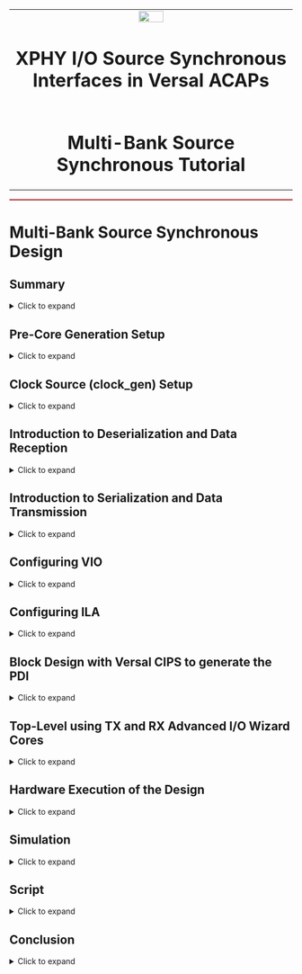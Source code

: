 <table>
 <tr>
   <td align="center"><img src="https://www.xilinx.com/content/dam/xilinx/imgs/press/media-kits/corporate/xilinx-logo.png" width="30%"/><h1>XPHY I/O Source Synchronous Interfaces in Versal ACAPs</h1>
   </td>
 </tr>
 <tr>
 <td align="center"><h1>Multi-Bank Source Synchronous Tutorial</h1>
 </td>
 </tr>
</table>

<hr style="height:2px;border-width:0;background-color:brown">

<h1>Multi-Bank Source Synchronous Design</h1>

<h2>Summary</h2>
<details>
   <summary>Click to expand</summary>

In the multi-bank configuration, a maximum of three banks are supported by the Advanced I/O Wizard (AIOW).
This design uses two banks with three XPHY NIBBLESLICEs from one XPIO bank and two XPHY NIBBLESLICEs from the
other bank that transmit and receive data. The wizard requires the banks to be adjacent to each other.
The transmit clock can be forwarded from the transmit core either via the clock forward pins or the
transmit data pins from the bank. In this tutorial, the transmit clock is forwarded via the
clock forward pins. The design uses the LVDS standard for the I/Os, and consequently, the data,
transmit/capture clock, and PLL input clock use differential I/O pin pairs.

The wizard configures clocking circuitry using the XPLL that is needed to support these
configurations. Refer to the Advanced I/O Wizard LogiCORE IP Product Guide (<a href="https://www.xilinx.com/support/documentation/ip_documentation/advanced_io_wizard/v1_0/pg320-advanced-io-wizard.pdf">PG320</a>) for more
information on the AIOW. Each bank has a transmit clock of its own that the transmitter transmits.
Similarly, the receiver receives a capture clock on each bank.

The VCK190 board provides fixed and variable clock sources for the Versal device
and other function blocks. Refer to the VCK190 Evaluation Board User Guide (<a href="https://www.xilinx.com/support/documentation/boards_and_kits/vck190/ug1366-vck190-eval-bd.pdf">UG1366</a>) to understand the
clock generation and clock sources available on the board. This tutorial design uses the
Programmable LPDDR4 SI570 Clock2 as a clock source to the clocking wizard. The clocking wizard receives the input clock from
the on-board clock generator and provides its output clock from the CLKOUT1 port to the XPLL.CLKIN port of the TX and RX cores.
CLKOUT1 is set to provide a clock of frequency 225 MHz when configuring the clocking wizard core clock_gen.

Clocking in the multi-bank source synchronous reference design is similar to the single-bank
design. Instead of one instantiation of the XPLL as in the single-bank design, this design has two
instantiations of the XPLLs, one for each bank. The TX and RX cores have two separate inputs for the
PLL input clock, which is fed to the bank<0/1>_pll_clkin ports.

<p align="center">
<img src="https://gitenterprise.xilinx.com/IPSP/Tutorials/blob/master/IO_Design/Multi_bank_source_synchronous_design/Images/Clock_Connection_for_TX_and_RX_Core.PNG" width ="750" height="500">
</p>

The reference design uses the PRBS generator and checker to exercise the I/Os. The design files
for the PRBS generator and checker are provided in the design suite. The generator and checker
are instantiated in the top-level file. The PRBS generator generates the data and feeds
the TX core, which serializes it and transmits it to the RX core via an external loopback cable/card.
This tutorial uses the FMC XM107 loopback card. The RX core feeds the data to the PRBS checker after
deserializing it. The checker flags an error if it detects any mismatch. The block diagram of the
reference design is shown in the following figure. The transmit clock is generated by feeding a
01010101 pattern to the corresponding clock forwarding pins on each bank.

<p align="center">
<img src="https://gitenterprise.xilinx.com/IPSP/Tutorials/blob/master/IO_Design/Multi_bank_source_synchronous_design/Images/Multi_Bank_Design.PNG" width ="1000" height="750">
</p>
</details>

<h2>Pre-Core Generation Setup</h2>
<details>
   <summary>Click to expand</summary>

The following steps describe how to configure and set up the project before building the TX and
RX cores using the AIOW.

1. Clone the tutorial to get all the source files.

2. Create a separate directory named Versal_ssync_rxtx_intrfce_mb to build the new project.
3. Launch the Vivado tools 2020.2 or later from the newly created directory.
4. Under Quick Start, select **Create Project**.
5. Click **Next** for the prompt to Create a New Vivado Project and use
Versal_ssync_rxtx_intrfce_mb for the name of the project. Deselect **Create a project
subdirectory**.
6. Click **Next**. For Project Type, select **RTL project**. *Deselect* **Do not specify sources at this time**.
7. Add the source files from the Design folder under the
Multi_bank_source_synchronous_design folder.
8. Add the files toplevel_mb.sv, Prbs_Any.vhd, and Prbs_RxTx.vhd.
Make sure the library is set to xil_defaultlib, and the files are used for synthesis and simulation by setting it under the HDL Source For column.
9. Similarly, add the file toplevel_testbench_mb.sv and toplevel_sim_mb.sv from the Simulation folder under
the Multi_bank_source_synchronous_design folder. Make sure the Library is set to
xil_defaultlib and the file is used only for simulation by setting it under the HDL Sources For column.
10. Select **Scan and add RTL include files into project** and **Copy sources into project**. Set the Target Language to **Verilog** and the Simulator Language to **Mixed**.
11. Click **Next** to proceed to adding the constraint files.
12. Add the file toplevel_mb.xdc from the Constraints folder under the
multi_bank_source_synchronous_design folder. Select **Copy constraints files into project**.
13. Click **Next** to select the part for the project. Select part xcvc1902-vsva2197-2MP-e-S for the reference designs and click **Next**.
14. On the summary page for the project, make sure all the details match the settings and then click **Finish**.
15. The Vivado tools should create a project and display the hierarchy of the files under the Sources folder.

</details>

<h2>Clock Source (clock_gen) Setup</h2>
<details>
   <summary>Click to expand</summary>

The VCK190 board has an I2C programmable SI570 low-jitter 3.3V LVDS differential oscillator (U3) connected to the GC inputs of U1 LPDDR4_2
interface bank 705. The LPDDR4_CLK2_P and LPDDR4_CLK2_N series capacitor coupled clock signals are connected to XCVC1902 ACAP U1 pins AW27 and AY27, respectively. At power-up, this clock defaults to an output frequency of 200.000 MHz. User applications or the System Controller can change the output frequency within the range of 10 MHz to 945 MHz through the I2C bus interface. Power cycling the VCK190 board reverts this user clock to the default frequency of 200.000 MHz. This design uses the onboard oscillator to provide PLL clock inputs to the Clocking Wizard. This core generated using the clocking wizard in turn provides its output clock (set to 225 MHz) on port CLKOUT1 to the Advanced I/O Wizard TX (Bank 706) and Advanced I/O Wizard RX (Bank 707) cores. The bank0_pll_clkin and bank1_pll_clkin ports of these TX and RX cores is driven by this CLKOUT1, which acts as the PLL input clocks to these cores.

Follow the steps below to generate the core that will provide the PLL input clock to the TX and RX cores. See the figures in this section for reference:

1. To start generating this core, open the IP catalog and search for Clocking Wizard. Double-click **Clocking Wizard** from the catalog to open the Customize IP window.

2. For Component Name, enter clock_gen, which is used in the reference design.

  **Note**: The component name should match the module name used in the top-level design.

3. Under the Clocking Features Tab, for the clocking primitive select **MMCM**.

4. On the same tab, set the input clock information as shown in the figure:

   a. Input Clock: Primary

   b. Port Name: clk in1

   c. Input Frequency(MHz): 200

   d. PLL Input Clock Frequency: 200 (This is important because the on-board clock defaults to 200MHz,)

   e. Source: Differential clock capable pin

<p align="center">
<img src="https://gitenterprise.xilinx.com/IPSP/Tutorials/blob/master/IO_Design/Multi_bank_source_synchronous_design/Images/clock_gen_config_1.PNG" width ="750" height="500">
</p>

5. In the Output Clocks tab, set the following:

   a. Output Clock: clk_out1

   b. Port Name: clk_out1

   c. Output Freq (MHz) Requested: 225

   d. Phase (Degrees) Requested: 0.000

   e. Duty Cycle (%) Requested: 50.000

   f. Drives: BUFG

   g. Clock Grouping: Auto

<p align="center">
<img src="https://gitenterprise.xilinx.com/IPSP/Tutorials/blob/master/IO_Design/Multi_bank_source_synchronous_design/Images/clock_gen_config_2.PNG" width ="750" height="500">
</p>    

6. In the MMCM Settings Tab, set the following:

   a. Check the Allow Override Mode box

   b. Bandwidth: Low.

   c. CLKFBOUT_MULT: 18.

   d. CLKFBOUT_PHASE: 0.

   e. COMPENSATION: AUTO

   f. DIVCLK_DIVIDE: 1

   g. CLKOUTFB_PHASE_CTRL: None

   h. In the second table, set Divide: 16

   i. Duty Cycle: 0.500

   j. Phase: 0.000

   Refer to the Versal ACAP Clocking Resources Architectural Manual (<a href="https://www.xilinx.com/support/documentation/architecture-manuals/am003-versal-clocking-resources.pdf">AM003</a>) to understand how Fvco and Fclkout is calculated.
   Also, refer to the Versal AI Core Series Data Sheet (<a href="https://www.xilinx.com/support/documentation/data_sheets/ds957-versal-ai-core.pdf">DS957</a>) to follow the limits for Fvco.

   Fvco = Fclkin × M/D

   Fclkout = Fclkin × M/(D*O)

   Where M is CLKFBOUT_MULT, D is DIVCLK_DIVIDE, and O is Divide from the values set previously. In this tutorial design, Fclkin = 200 MHz.
   Thus, Fvco = 3600 MHz and Fclkout =   225 MHz.

<p align="center">
<img src="https://gitenterprise.xilinx.com/IPSP/Tutorials/blob/master/IO_Design/Multi_bank_source_synchronous_design/Images/clock_gen_config_3.PNG" height="500">
</p>    

7. The summary tab should look as shown in the following figure.

<p align="center">
<img src="https://gitenterprise.xilinx.com/IPSP/Tutorials/blob/master/IO_Design/Multi_bank_source_synchronous_design/Images/clock_gen_config_4.PNG" height="500">
</p>    

8. Click **OK** after reviewing the settings. The IP is now customized and the Generate the Output Products prompt appears. Set the
Synthesis Option to **Out of context per IP** and then click **Generate** to launch the design run for the newly generated core.
</details>

<h2>Introduction to Deserialization and Data Reception</h2>
<details>
   <summary>Click to expand</summary>

<h3>Data Reception</h3>

In this source synchronous design, the capture clock is the same as the transmit clock, which is
looped back externally via a loopback card on the board from the TX to the RX core. The transmit
clock is forwarded with the data by the TX core. The clock-to-data relation in this design is edge
aligned and is shown in the following figure. The XPLL in the RX core needs a PLL input clock apart
from the capture clock received with the data. This PLL input clock acts as the input to the XPLL
(CLKIN port of the XPLL). Because this is a multi-bank design (two banks), the wizard instantiates two
instances of the XPLLs, one for each bank. Consequently, the PLL input clock is received on the
bank<0/1>_pll_clkin ports of the RX core instantiated by the wizard. CLKOUT1 of clock_gen is used to
provide this input PLL clock. This clock received on the bank<0/1>_pll_clkin ports is fed to the XPLL
instantiations in the design.

The capture clock should be received on the package pin pair assigned in the constraints file. It should be received on NIBBLESLICE[0] because it is the only NIBBLESLICE that has clock forwarding abilities. Refer to the "Inter-nibble and Inter-byte Clocking
Within an XPIO Bank" figure in the Versal ACAP SelectIO Resources Architecture Manual (<a href="https://www.xilinx.com/support/documentation/architecture-manuals/am010-versal-selectio.pdf">AM010</a>).

The data received at the RX core interface is transmitted to the programmable logic via the PHY and the bank instances, where it gets checked by the PRBS checker.

<p align="center">
<img src="https://gitenterprise.xilinx.com/IPSP/Tutorials/blob/master/IO_Design/Multi_bank_source_synchronous_design/Images/Edge%20DDR.PNG" width ="1000" height="250">
</p>

<h3>Configure and Generate an RX Advanced I/O Wizard Core</h3>
<h4>Generating an RX Core</h4>

After following the previous steps to generate the top-level design and the clock source core,
the next step is to generate TX and RX cores for operation. Follow these steps to generate the
RX core using the AIOW. See the figures in this section for reference.

1. To start generating a core for the RX, open the IP catalog and search for Advanced I/O Wizard.
Double-click **Advanced I/O Wizard** from the catalog to open the Customize IP window.

2. For Component Name, enter Rx_2bank_ssync_intrfce, which is used in the reference design.

  **Note**: The component name should match the module name used in the top-level design.

3. In the Basic Tab, set Application to **SOURCE SYNCHRONOUS** from the drop-down list.
Set Bus Direction to **RX ONLY**.

4. On the same tab, set the following:

    a. Interface Speed: 1800 Mb/s

    b. PLL Clock Source: Fabric(Driven by BUFG)

    c. PLL Input Clock Frequency: 225

    d. Clock Data Relation: Edge DDR

    e. RX Serialization Factor: 8

    f. Select **Include PLL in Core**

    g. The remaining options can be set to the default.

<p align="center">
<img src="https://gitenterprise.xilinx.com/IPSP/Tutorials/blob/master/IO_Design/Multi_bank_source_synchronous_design/Images/RX_AIOW_Config_1.PNG" width ="750" height="500">
</p>

5. In the Advanced tab, set the following:

    a. Select **REDUCE CONTROL SIGNALS** and **Enable BLI logic**.
       When BLI logic is enabled, the BLI registers between fabric and XPHY can be used to help with timing closure.

    b. Differential I/O Std: LVDS15.

    c. Number of Banks: 2 (because this is a multi-bank design).

<p align="center">
<img src="https://gitenterprise.xilinx.com/IPSP/Tutorials/blob/master/IO_Design/Multi_bank_source_synchronous_design/Images/RX_AIOW_Config_2.PNG" width ="750" height="500">
</p>

6. In the Pin Configuration tab, make two entries in the table. One entry is for the data and strobe for bank0. The other entry is for the data and strobe for bank1.

  * Data and Strobe Setting #1
    - Pin Direction = RX
    - I/O Type = Differential
    - Signal Type = Data
    - Strobe I/O Type = Differential
    - Strobe Name = strobe_b0
    - Signal Name = Rx_data_b0
    - Number of Data Channels = 4

  * Data and Strobe Setting #2
    - Pin Direction = RX    
    - I/O Type = Differential
    - Signal Type = Data
    - Strobe I/O Type = Differential
    - Strobe Name = strobe_b1
    - Signal Name = Rx_data_b1
    - Number of Data Channels = 2

<p align="center">
<img src="https://gitenterprise.xilinx.com/IPSP/Tutorials/blob/master/IO_Design/Multi_bank_source_synchronous_design/Images/RX_AIOW_Config_3.PNG" height="500">
</p>    

7. Check the Summary tab. It should show 12 RX pins enabled and 4 strobe
pins enabled.

<p align="center">
<img src="https://gitenterprise.xilinx.com/IPSP/Tutorials/blob/master/IO_Design/Multi_bank_source_synchronous_design/Images/RX_AIOW_Config_4.PNG" height="500">
</p>    

8. Click **OK** after reviewing the settings. The IP is now customized, and the Generate the Output Products prompt appears. Set the Synthesis Option to **Out of context per IP** and click **Generate** to launch the design run for the newly generated RX core. The default placement might look different, but this does not matter because the default placement is adjusted later based on the pin locations in the constraints file.

<h3>Receiver Design Considerations</h3>

This RX core is set up to work for a data rate of 1800 Mb/s. Also, the core is configured for LVDS15 in the reference design. This multi-bank design is configured for an edge-aligned DDR system. An XPIO bank has 54 pins. The design uses ten pins for bank 0 instance in the form of eight pins for data and two pins for capture clock (four pairs for data and one pair for capture clock). The other instance of the bank uses six pins in the form of four pins for data and two pins for capture clock (two pairs for data and one pair for capture clock).
The wizard allocates one XPLL per bank. The design constrains the ports for the receive interfaces, and the wizard takes care of the placement.
</details>

<h2>Introduction to Serialization and Data Transmission</h2>
<details>
   <summary>Click to expand</summary>

<h3>Data Transmission</h3>

In the reference design, the TX core sends out the strobe or the transmit clock along with the data. The data in this design is generated using the PRBS generator. The strobe is generated by feeding the pattern 01010101 to the NIBBLESLICEs forwarding the strobe. The data generated by the PRBS generator is fed into the TX core from the programmable logic, which follows the TX datapath through a serializer and output delay. The serializer supports 8:1, 4:1, and 2:1 serialization. This design uses 8:1 serialization. The data is transmitted through the TX data pins of the core. To understand the data flow operation inside the TX core, refer to the Versal ACAP SelectIO Resources Architecture Manual (<a href="https://www.xilinx.com/support/documentation/architecture-manuals/am010-versal-selectio.pdf">AM010</a>).

The TX core needs a PLL input clock that acts as the input to the XPLL (CLKIN port of the XPLL). The PLL input clock from the CLKOUT1 port of the clock_gen core is received on the bank0_pll_clkin and bank1_pll_clkin ports of the TX core, which is passed to the XPLLs instantiated in the core for both the banks. The transmit clock can be forwarded either through the data pins or clock forwarding pins on the TX core. The transmit clock should be transmitted on NIBBLESLICE[0] for it to be forwarded to the RX core. This design uses the clock forwarding pins to forward the transmit clock. A clock pattern of 01010101 is fed to the clock forwarding pins. This results in the same output clock.

<h3>Configure and Generate a TX Advanced I/O Wizard Core</h3>
<h4>Generating a TX Core</h4>

Follow these steps to generate the TX core using the AIOW. See the figures in this section for reference.

1. To start generating a core for the TX, open the IP catalog and search for Advanced I/O Wizard. Double-click **Advanced I/O Wizard** to open the Customize IP window for the wizard.

2. For Component Name, enter Tx_2bank_ssync_intrfce, which is used in the reference design.

  **Note**: The component name should match the module name used in the top-level design.

3. In the Basic Tab, set Application to **SOURCE SYNCHRONOUS** from the drop-down list, and set Bus Direction to **TX ONLY**.

4. On the same tab, set the following:

   a. Interface Speed: 1800 Mb/s.

   b. PLL Clock Source: Fabric (Driven by BUFG).

   c. PLL Input Clock Frequency: 225.

   d. Forwarded Clock Phase to 0.

   e. Clock Data Relation: Edge DDR.

   f. TX Serialization Factor: 8

   g. Select **Include PLL in Core**.

   h. The remaining options can be set to the default.

<p align="center">
<img src="https://gitenterprise.xilinx.com/IPSP/Tutorials/blob/master/IO_Design/Multi_bank_source_synchronous_design/Images/TX_AIOW_Config_1.PNG" width ="750" height="500">
</p>

5. In the Advanced tab, set the following:

   a. Select **REDUCE CONTROL SIGNALS** and **Enable BLI logic**.
When BLI logic is enabled, the BLI registers between fabric and XPHY can be used to help with timing closure.

   b. Differential I/O Std: LVDS15

   c. Number of Banks: 2 (because this is a multi-bank design).

<p align="center">
<img src="https://gitenterprise.xilinx.com/IPSP/Tutorials/blob/master/IO_Design/Multi_bank_source_synchronous_design/Images/TX_AIOW_Config_2.PNG" width ="750" height="500">
</p>

6. In the Pin Configuration tab, add four entries in the table. There are two entries per bank. The data and the clock forwarding pins are entered separately in the table for each bank. Tx_data_b0 and Clk_fwd_b0
list the pin configuration for the first bank instance, and similarly, Tx_data_b1 and Clk_fwd_b1 list the pin configuration for the second bank instance.

  * Data Setting #1
     - Pin Direction = TX
     - I/O Type = Differential
     - Signal Type = Data
     - Signal Name = Tx_data_b0
     - Number of Data Channels = 4

  * Data Setting #2
     - Pin Direction = TX
     - I/O Type = Differential
     - Signal Type = Clk Fwd
     - Signal Name = Clk_fwd_b0
     - Number of Data Channels = 1

  * Data Setting #3
     - Pin Direction = TX
     - I/O Type = Differential
     - Signal Type = Data
     - Signal Name = Tx_data_b1
     - Number of Data Channels = 2

  * Data Setting #4
     - Pin Direction = TX
     - I/O Type = Differential
     - Signal Type = Clk Fwd
     - Signal Name = Clk_fwd_b1
     - Number of Data Channels = 1

<p align="center">
<img src="https://gitenterprise.xilinx.com/IPSP/Tutorials/blob/master/IO_Design/Multi_bank_source_synchronous_design/Images/TX_AIOW_Config_3.PNG" height="500">
</p>

7. Check the Summary tab. It should show 16 TX pins enabled: four pairs of data pins with one pair of clock forwarding pins for bank instance 0 and two pairs of data pins with one pair of clock forwarding pins for
bank instance 1.

<p align="center">
<img src="https://gitenterprise.xilinx.com/IPSP/Tutorials/blob/master/IO_Design/Multi_bank_source_synchronous_design/Images/TX_AIOW_Config_4.PNG" height="500">
</p>    

8. Click **OK** after reviewing the settings. The IP is now customized and the Generate the Output Products prompt appears. Set the Synthesis Option to **Out of context per IP** and click **Generate** to launch the design run for the newly generated TX core. The default placement might look different, but this does not matter because the default placement is adjusted later based on the pin locations in the constraints file.

<h3>Transmitter Design Considerations</h3>

This TX core is set up for a data rate of 1800 Mb/s. Also, the core is configured and tested for LVDS15 in this reference design. This design uses the clock from the CLKOUT1 port of the clock_gen core to feed the XPLLs of the TX core. This PLL input clock (CLKOUT1 from clock_gen)
is driven through the BUFG and then passed to the XPLLs in the TX core through a bank<0/1>_pll_clkin port within each bank. An XPIO bank has 54 pins, and the design uses 16 pins in the form of six pairs of
data pins and one pair of strobe pins for each of the two bank instances. The design constrains the ports for the transmit interfaces, and the wizard takes care of the placement.
</details>

<h2>Configuring VIO</h2>
<details>
   <summary>Click to expand</summary>

Virtual Input/Output with AXIS Interface (VIO) is a customizable core that can monitor and drive internal FPGA signals in real time. This design uses VIO in order to drive control signals such as resets.
Follow the steps below to add and configure VIO:

1. To start generating a VIO core, open the IP catalog and search for VIO. Double-click on the IP from the catalog to open the Customize IP window.

2. For Component Name, enter vio_0, which is used in the reference design.

  **Note**: The component name should match the module name used in the top-level design.

3. Set Input Probe Count to **15** and Output Probe Count to **12**.

<p align="center">
<img src="https://gitenterprise.xilinx.com/IPSP/Tutorials/blob/master/IO_Design/Multi_bank_source_synchronous_design/Images/VIO_Config_1.PNG" height="500">
</p>

4. Click **OK** after reviewing the settings. The IP is now customized and the Generate the Output Products prompt appears. Set the Synthesis Option to **Out of context per IP** and click **Generate** to launch the design run for the newly generated VIO core.
</details>

<h2>Configuring ILA</h2>
<details>
   <summary>Click to expand</summary>

Integrated Logic Analyzer with AXIS Interface (ILA) is a customizable logic analyzer core that can be used to monitor the internal signals of a design. This design uses ILA in order to monitor internal signals of the design such as ready, pll_locked, and error signals.
Follow the steps below to add and configure ILA:

1. To start generating an ILA core, open the IP catalog and search for ILA. Double-click on the IP from the catalog to open the Customize IP window.

2. For Component Name, enter ila_0, which is used in the reference design.

  **Note**: The component name should match the module name used in the top-level design.

3. Set Number of Probes to **19**.

<p align="center">
<img src="https://gitenterprise.xilinx.com/IPSP/Tutorials/blob/master/IO_Design/Multi_bank_source_synchronous_design/Images/ILA_Config_1.PNG" height="500">
</p>

4. Change the width of probe ports probe11 through probe18 to **8**. The rest of the ports should have width **1**.

<p align="center">
<img src="https://gitenterprise.xilinx.com/IPSP/Tutorials/blob/master/IO_Design/Multi_bank_source_synchronous_design/Images/ILA_Config_2.PNG" height="500">
</p>

<p align="center">
<img src="https://gitenterprise.xilinx.com/IPSP/Tutorials/blob/master/IO_Design/Multi_bank_source_synchronous_design/Images/ILA_Config_3.PNG" height="500">
</p>

5. Click **OK** after reviewing the settings. The IP is now customized and the Generate the Output Products prompt appears. Set the Synthesis Option to **Out of context per IP** and then click **Generate** to launch the design run for the newly generated ILA core.
</details>

<h2>Block Design with Versal CIPS to generate the PDI</h2>
<details>
   <summary>Click to expand</summary>

In order to generate the PDI for a Versal device, the design needs to be built with the Control, Interfaces, and Processing Systems (CIPS) IP.
The CIPS IP is the software interface around the Versal processing system. The Versal family consists of a system-on-chip (SoC) style integrated processing system (PS) and a programmable logic (PL) unit, NoC, and AI Engine providing an extensible and flexible SoC solution on a single die. In the Versal ACAP SOC architecture, the ILA and VIO IPs  require a debug hub IP in order to function. This debug hub IP must in turn be connected to the CIPS processor. A few additional blocks provide necessary clocking, reset, and NOC connectivity
required for the debug IP to operate correctly.

Follow the steps below to create the Block Design:

1. Under Flow Navigator, click on **Create Block Design**. Name it design_1.

2. Press the '+' button to add IP. Search for CIPS in the search box and press **ENTER**.
Double click the CIPS IP to customize the IP.
* Under Configuration Options, navigate to **PS-PMC > Clock Configuration**. Go to **Output Clocks > PMC Domain Clocks > PL Fabric Clocks** and select **PL0_REF_CLK** as shown in the figure.

<p align="center">
<img src="https://gitenterprise.xilinx.com/IPSP/Tutorials/blob/master/IO_Design/Multi_bank_source_synchronous_design/Images/CIPS_Config_1.PNG" height="500">
</p>

  * Under Configuration Options, navigate to **PS-PMC > PL-PS Interfaces**. Set Number of PL Resets to **1** as shown in the figure.

<p align="center">
<img src="https://gitenterprise.xilinx.com/IPSP/Tutorials/blob/master/IO_Design/Multi_bank_source_synchronous_design/Images/CIPS_Config_2.PNG" height="500">
</p>

  * Under Configuration Options, navigate to **PS-PMC > NoC**. Under Non Coherent Interfaces, set PMC to **NoC**.

<p align="center">
<img src="https://gitenterprise.xilinx.com/IPSP/Tutorials/blob/master/IO_Design/Multi_bank_source_synchronous_design/Images/CIPS_Config_3.PNG" height="500">
</p>

  * Click **OK**.

3. Press the '+' button to add IP. Search for Clocking Wizard in the search box and press ENTER.

4. Press the '+' button to add IP. Search for Processor System Reset in the search box and press ENTER.

5. Press the '+' button to add IP. Search for AXI NoC in the search box and press ENTER. Double click the AXI NoC IP to customize the IP.

  * On the General tab, set Number of AXI Clocks to 2.

<p align="center">
<img src="https://gitenterprise.xilinx.com/IPSP/Tutorials/blob/master/IO_Design/Multi_bank_source_synchronous_design/Images/NoC_Config_1.PNG" height="500">
</p>

  * Under **Inputs > AXI Inputs**, make the changes as shown in the following figure.

<p align="center">
<img src="https://gitenterprise.xilinx.com/IPSP/Tutorials/blob/master/IO_Design/Multi_bank_source_synchronous_design/Images/NoC_Config_2.PNG" height="500">
</p>

  * Under **Outputs > AXI Outputs**, make the changes as shown in the following figure.

<p align="center">
<img src="https://gitenterprise.xilinx.com/IPSP/Tutorials/blob/master/IO_Design/Multi_bank_source_synchronous_design/Images/NoC_Config_3.PNG" height="500">
</p>

  * Click **OK**.

6. Press the '+' button to add IP. Search for AXI4 Debug Hub in the search box and press ENTER.

7. Make the connections manually by connecting the ports as shown in the figure. To connect the
ports drag the pencil marker from the source port to the destination port.

<p align="center">
<img src="https://gitenterprise.xilinx.com/IPSP/Tutorials/blob/master/IO_Design/Multi_bank_source_synchronous_design/Images/BD_Config_1.PNG" height="500">
</p>

8. Click on **Validate Design** under the Tools option on the top bar.

9. In the Address Editor tab, right click the object and select **Assign**.

<p align="center">
<img src="https://gitenterprise.xilinx.com/IPSP/Tutorials/blob/master/IO_Design/Multi_bank_source_synchronous_design/Images/BD_Config_2.PNG" height="500">
</p>

10. Save the Block Design and close it. Right click the block design "design_1" under Sources and select **Generate Output
Products**. Select **Out of context per Block Design** when prompted to select the Synthesis Option.
</details>

<h2>Top-Level using TX and RX Advanced I/O Wizard Cores</h2>
<details>
   <summary>Click to expand</summary>

The top-level design file (toplevel_mb.sv) includes the toplevel_mb module. This module
helps connect the interfaces such as clocks, debug ports, and I/O ports with the appropriate
sources. The top-level design houses the instantiation of both the RX and the TX cores. To test
the design, the PRBS patterns from the custom PRBS generator provided in the design suite can
be used to generate and check the received data.

The PRBS generator generates the 8-bit data for each pair and feeds it to the TX core, which in
turn transmits it through the TX pins. The PRBS generator also houses an error injecting
mechanism. The data is received on the I/O ports of the RX core through external loopback. The
RX core forwards the deserialized data through the PHY to the programmable logic. This
deserialized data is then fed into the PRBS checker to check for any failures.

The top-level design files include two constraints files. The toplevel_mb.xdc file is used to
create clocks for the design and assign a location to all the I/O ports in the design.
The reference design constrains the design to optimally support high data rates. The toplevel_mb.xdc
file is used to assign locations or pins to all the I/O ports in the design, and set
attributes if needed. The user must constrain the TX and RX ports. The Vivado tools can assign the XPHY
nibbles to the XPHY sites. The Advanced I/O Planner should be used to help with pin assignments (see Advanced
I/O Wizard LogiCORE IP Product Guide (<a href="https://www.xilinx.com/support/documentation/ip_documentation/advanced_io_wizard/v1_0/pg320-advanced-io-wizard.pdf">PG320</a>)) when using the AIOW. This tutorial uses prebuilt hardware in the form of the external loopback card. Thus, the I/O locations are provided in the XDC file.
</details>

<h2>Hardware Execution of the Design</h2>
<details>
   <summary>Click to expand</summary>

This design uses the FMC XM107 Loopback Card. This card provides hard-wired loopback connections.
Thirty-four sets of differential pair nets LA[00:16]_P/N are looped one-to-one to LA[17:33]_P/N.
These loops are direct-connect. Refer to the FMC XM107 Loopback Card User Guide (<a href="https://www.xilinx.com/support/documentation/boards_and_kits/ug539.pdf">UG539</a>). Following is the table from the FMC XM107 Loopback Card User Guide which highlights the loopback connections on the card. The XM107 loopback card goes on connector J51 on the VCK190 platform for this design.

<p align="center">
<img src="https://gitenterprise.xilinx.com/IPSP/Tutorials/blob/master/IO_Design/Multi_bank_source_synchronous_design/Images/XM107_Loopback_1.PNG" height="500">
</p>

<p align="center">
<img src="https://gitenterprise.xilinx.com/IPSP/Tutorials/blob/master/IO_Design/Multi_bank_source_synchronous_design/Images/XM107_Loopback_2.PNG" height="500">
</p>

This design has been tested with a xcvc1902-vsva2197-2MP-e-S Versal device. In the reference design, bank 706 and bank 707 are interchangeably used as TX and RX cores to transmit and receive data.
Bank instance 0 for the TX is on bank 706 while bank instance 0 for the RX is on bank 707. Similarly, bank instance 1 for the TX is on bank 707 while bank instance 1 for the RX is on bank 706.
Refer to the VCK190 schematics (<a href="https://www.xilinx.com/member/forms/download/design-license.html?cid=1b472a7f-089f-495e-97cb-68bcb4cceec8&filename=vck190-schematic-xtp610.zip">XTP610</a>). The pin assignments mentioned in the
constraints file (toplevel_mb.xdc) take care of these available loopback connections. The transmit clock for bank instance 0 is sent on BD23 and BD24, which loops back as the capture clock on BB16 and BC16.
The transmit clock for bank instance 1 is sent on BE17 and BD17 which loops back as the capture clock on BC23 and BD22.

At this point all the files are added to the project, and both the RX and TX cores are generated.
The design is ready to be synthesized and implemented. After the design has been implemented without any errors, build the device image to generate a PDI to run on the hardware.

Before programming the PDI, make sure the power rail VADJ_FMC shows a reading of 1.5V. This ensures that the FMC card is operational. DS26 is the status LED on the board for VADJ_FMC.
If VADJ_FMC is not set to the correct value, or the DS26 status LED is not green, follow the workaround below.
Download the VCK190 Software Install and Board Setup Tutorial (<a href="https://www.xilinx.com/products/boards-and-kits/vck190.html#documentation">XTP619</a>) and VCK190 Board Interface Test (BIT) Tutorial (<a href="https://www.xilinx.com/products/boards-and-kits/vck190.html#documentation">XTP613</a>). Install the UART drivers by following the "UART Driver Install" section in the VCK190 Software Install and Board Setup Tutorial (<a href="https://www.xilinx.com/products/boards-and-kits/vck190.html#documentation">XTP619</a>).
Make sure to follow the appropriate steps under "Hardware Setup." The baud rate needs to be set to 115200, otherwise, the COM port displays all garbled characters.
Follow the steps under "Terminal Setup." This tutorial was tested using the USB-C cable (JTAG Boot mode).
Make sure this cable is the only one connected to the desktop being used. After the system controller firmware boots up on the appropriate COM port, use the command:
<b>nohup /usr/bin/boardframework.sh</b>.

<p align="center">
<img src="https://gitenterprise.xilinx.com/IPSP/Tutorials/blob/master/IO_Design/Multi_bank_source_synchronous_design/Images/boardframework_script.PNG" height="500">
</p>

After the COM port displays DONE, close the COM Port. At this time all the COM Ports should be closed.
Follow the steps under "VCK190 Board Interface Test Setup." Navigate to the directory which has the executable BoardUI.exe.

Launch BoardUI.exe and click **OK**.

<p align="center">
<img src="https://gitenterprise.xilinx.com/IPSP/Tutorials/blob/master/IO_Design/Multi_bank_source_synchronous_design/Images/Board_Information.PNG" height="500">
</p>

Click on **Layout** and deselect Hide Right Pane, then click on the **System Controller** tab in the bottom section.

<p align="center">
<img src="https://gitenterprise.xilinx.com/IPSP/Tutorials/blob/master/IO_Design/Multi_bank_source_synchronous_design/Images/Hide_Right_pane.PNG" height="500">
</p>

Click on **FMC** and under Set VADJ and Current, enter **1.5** in the box beside Set VADJ as shown in the following figure. Click on the **Set VADJ** button.

<p align="center">
<img src="https://gitenterprise.xilinx.com/IPSP/Tutorials/blob/master/IO_Design/Multi_bank_source_synchronous_design/Images/Set_FMC_Voltage.PNG" height="500">
</p>

If there are no errors, click on **Get VADJ**. It should display 1.5V.

<p align="center">
<img src="https://gitenterprise.xilinx.com/IPSP/Tutorials/blob/master/IO_Design/Multi_bank_source_synchronous_design/Images/Get_VADJ_FMC_Voltage.PNG" height="500">
</p>

These steps should ensure that the VADJ_FMC power rail is set to the correct value. This workaround is needed each time the board is power-cycled. This workaround might not be needed in future versions of the System Controller firmware.

After VADJ_FMC is correctly set, use the Hardware Manager from the Vivado tools to program the PDI and the probes file (.ltx). Upon programming, the VIO window appears, through which you can set the necessary resets to all the cores and the error injections for PRBS Generator and Checker. The ILA window can be used to check the status signals and the data. To reset the board using the VIO output signals, follow the sequence below:

1. Set int_prbs_gen_rst_b0 to 1
2. Set int_prbs_gen_rst_b1 to 1
3. Set int_prbs_chk_rst_b0 to 1
4. Set int_prbs_chk_rst_b1 to 1
5. Set int_rx_rst to 1
6. Set int_pll_rst_pll_rx_b0 to 1
7. Set int_pll_rst_pll_rx_b1 to 1
8. Set int_tx_rst to 1
9. Set int_pll_rst_pll_tx_b0 to 1
10. Set int_pll_rst_pll_tx_b1 to 1

This should clear all the pll_locked, intf_rdy, and PRBS gen/chk signals. To set all the status signals again, release the resets by following the sequence below:

1. Set int_pll_rst_pll_tx_b0 to 0
2. Set int_pll_rst_pll_tx_b1 to 0
3. Set int_tx_rst to 0
4. Set int_pll_rst_pll_rx_b1 to 0
5. Set int_pll_rst_pll_rx_b0 to 0
6. Set int_rx_rst to 0
7. Set int_prbs_chk_rst_b1 to 0
8. Set int_prbs_chk_rst_b0 to 0
9. Set int_prbs_gen_rst_b1 to 0
10. Set int_prbs_gen_rst_b0 to 0

This should release all the resets, and the design is operational. In order to inject the error, set int_inject_err_b0 and int_inject_err_b1 to 1. This should set the error flag, int_prbs_err_all_sync,
int_prbs_err00_b0_sync, and int_prbs_err00_b1_sync.
Alternatively, use the script reset_mb.tcl on the TCL console.
</details>

<h2>Simulation</h2>
<details>
   <summary>Click to expand</summary>

The design uses the toplevel_testbench_mb.sv file to create a simple test bench. This test bench connects the TX core to the RX core via loopback<num>_b<0/1> connections (wires).
The transmit clock is transmitted on loopback9_b0 and loopback10_b0 loopback wires for instance 0, whereas for instance 1, it is transmitted on loopback5_b1 and loopback6_b1. All the other loopback connections are used to transmit and receive the data. The clock-to-data relationship is edge aligned as shown in the following figure captured from the simulation.

<p align="center">
<img src="https://gitenterprise.xilinx.com/IPSP/Tutorials/blob/master/IO_Design/Multi_bank_source_synchronous_design/Images/Edge_Alignment.png" height="500">
</p>    

The test bench provides the necessary clock and resets to the design, and triggers its operation. The PLL input clock is provided at 4.444 ns (225 MHz) to the RX and TX cores. The transmit/capture clock toggles at 900 Mb/s (1.111 ns period) as shown in the following figure. Because the system is double data rate, the interface operates at 1800 Mb/s.

<p align="center">
<img src="https://gitenterprise.xilinx.com/IPSP/Tutorials/blob/master/IO_Design/Multi_bank_source_synchronous_design/Images/1800Mbps.png" height="500">
</p>    

<h3>Simulating the Design</h3>

The design is tested with the Vivado Simulator 2020.2. This section describes how to launch the simulation. Assuming the Vivado project is already created for the design, follow these steps to
simulate the design.

1. Under Simulation Sources, right click toplevel_testbench_mb.sv and select **Set as Top**.
Then, under Simulation from the Flow Navigator click **Run Simulation**.

2. From the listed options, select **Run Behavioral Simulation**, which elaborates the design and launches the simulation. Add desired signals such as intf_rdy, pll_locked, and int_prbs_err* to the waveform.
3. The run time for the simulation is 1 ns by default. It takes about 330 μs for the intf_rdy to be asserted for the RX core, which indicates that the Built In Self Calibration process has completed and the interface is ready for operation. Only after its assertion and the next Prbs_Valid should the data be compared. Consequently, launch the simulation for a duration of more than 330 μs using the box highlighted in the following figure. Add any additional signals if need be to the waveform.

<p align="center">
<img src="https://gitenterprise.xilinx.com/IPSP/Tutorials/blob/master/IO_Design/Multi_bank_source_synchronous_design/Images/Simulation_Time.png" height="500">
</p>    

4. After the behavioral simulation is finished, check for any errors by observing error flags for the PRBS generator and checker. For example, int_prbs_err<num>_b<0/1> reports the errors for each instantiation of the PRBS generator and checker. Int_prbs_err10_b0 denotes the error flag for the PRBS module instantiated for NIBBLE[1], NIBBLESLICE[0] of bank instance 0. Although the ports are named Tx_data_n0_bs2_p_b0, this does not necessarily mean that they would map to NIBBLE[0], NIBBLESLICE[2]. Refer to the schematics to check the exact mapping of any pin in the design. Int_prbs_err_00_b<0/1> denotes the error for any NIBBLESLICEs on NIBBLE[0]. Int_prbs_err_01_b<0/1> denotes the error for any NIBBLESLICEs on NIBBLE[0] and NIBBLE[1]. Int_prbs_err_all denotes an error on any NIBBLESLICE across all the nibbles in any of the bank instances.
</details>

<h2>Script</h2>
<details>
   <summary>Click to expand</summary>

This section describes the script to build the design using Versal_ssync_rxtx_intrfce_mb.tcl. This design was built on a machine with Linux OS. If running on Windows OS, there is a restriction with regard to the longest path. The user must make sure the project directory is located close to the C:/ drive (hierarchically, the project
directory should be under the C:/ drive). Also, change the name of the directory Multi_bank_source_synchronous_design in this tutorial to a shorter name. Change the name of the variable _xil_proj_name_ (variable that sets the name of the project)
in the script to a shorter name. This script builds the design by adding all the source files, and adding and configuring
the IP cores in the design. The script also launches the synthesis and implementation.

In order to run the script, make sure it is placed beside the Design, Constraints, and Simulation directories. Launch the Vivado tools, and in the TCL console, run the command:
<b>source ./Versal_ssync_rxtx_intrfce_mb.tcl</b>.

It takes a few minutes for the script to build and implement the design.
</details>

<h2>Conclusion</h2>
<details>
   <summary>Click to expand</summary>

This tutorial confirms the use of the Advanced I/O Wizard for a source synchronous application for multi-bank RX and TX interfaces.
</details>
